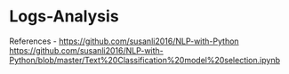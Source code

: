 # Logs-Analysis
References -
https://github.com/susanli2016/NLP-with-Python
https://github.com/susanli2016/NLP-with-Python/blob/master/Text%20Classification%20model%20selection.ipynb

